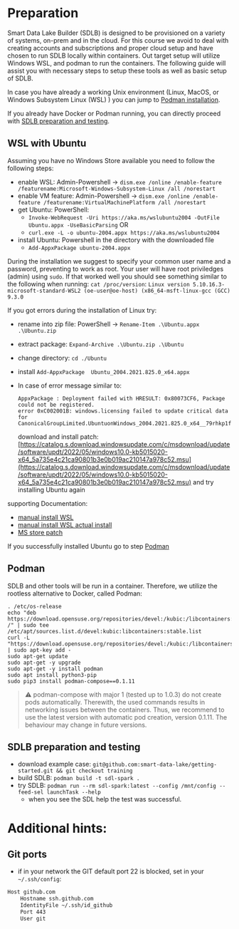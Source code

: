 # Preparation

Smart Data Lake Builder (SDLB) is designed to be provisioned on a variety of systems, on-prem and in the cloud. For this course we avoid to deal with creating accounts and subscriptions and proper cloud setup and have chosen to run SDLB locally within containers. 
Out target setup will utilize Windows WSL, and podman to run the containers. 
The following guide will assist you with necessary steps to setup these tools as well as basic setup of SDLB.

<!--
For the operating system 2 options are presented: 
* installing [WSL with Ubuntu](#wsl_with_ubuntu) OR
* installing [VirtualBox with Debian](#vitrualbox_with_debian)
Depending on your preferences and your underlying setup, choose one option. 
-->

In case you have already a working Unix environment (Linux, MacOS, or Windows Subsystem Linux (WSL) ) you can jump to [Podman installation](#podman). 

If you already have Docker or Podman running, you can directly proceed with [SDLB preparation and testing](#sdlb-preparation-and-testing). 

## WSL with Ubuntu
Assuming you have no Windows Store available you need to follow the following steps:

* enable WSL: Admin-Powershell -> `dism.exe /online /enable-feature /featurename:Microsoft-Windows-Subsystem-Linux /all /norestart`
* enable VM feature: Admin-Powershell -> `dism.exe /online /enable-feature /featurename:VirtualMachinePlatform /all /norestart`
* get Ubuntu: PowerShell:
	- `Invoke-WebRequest -Uri https://aka.ms/wslubuntu2004 -OutFile Ubuntu.appx -UseBasicParsing` OR
	- `curl.exe -L -o ubuntu-2004.appx https://aka.ms/wslubuntu2004`
* install Ubuntu: Powershell in the directory with the downloaded file
	- `Add-AppxPackage ubuntu-2004.appx`

During the installation we suggest to specify your common user name and a password, preventing to work as root. Your user will have root priviledges (admin) using `sudo`. 
If that worked well you should see something similar to the following when running: `cat /proc/version`:
`Linux version 5.10.16.3-microsoft-standard-WSL2 (oe-user@oe-host) (x86_64-msft-linux-gcc (GCC) 9.3.0`

If you got errors during the installation of Linux try: 

* rename into zip file: PowerShell -> `Rename-Item .\Ubuntu.appx .\Ubuntu.zip`
* extract package: `Expand-Archive .\Ubuntu.zip .\Ubuntu`
* change directory: `cd ./Ubuntu`
* install `Add-AppxPackage  Ubuntu_2004.2021.825.0_x64.appx`

* In case of error message similar to:
	```
	AppxPackage : Deployment failed with HRESULT: 0x80073CF6, Package could not be registered.
	error 0xC002001B: windows.licensing failed to update critical data for
	CanonicalGroupLimited.UbuntuonWindows_2004.2021.825.0_x64__79rhkp1fndgsc.
	```
	download and install patch: [https://catalog.s.download.windowsupdate.com/c/msdownload/update/software/updt/2022/05/windows10.0-kb5015020-x64_5a735e4c21ca90801b3e0b019ac210147a978c52.msu](https://catalog.s.download.windowsupdate.com/c/msdownload/update/software/updt/2022/05/windows10.0-kb5015020-x64_5a735e4c21ca90801b3e0b019ac210147a978c52.msu) and try installing Ubuntu again

supporting Documentation:

* [manual install WSL](https://docs.microsoft.com/en-us/windows/wsl/install-manual)
* [manual install WSL actual install](https://docs.microsoft.com/en-us/windows/wsl/install-on-server)
* [MS store patch](https://answers.microsoft.com/en-us/windows/forum/all/microsoft-store-error-code-0xc002001b/8b33966d-6abe-4f17-b04a-bd0744afd9d7)

If you successfully installed Ubuntu go to step [Podman](#Podman)

<!--
## VirtualBox with Debian
* install [VirtualBox](https://www.virtualbox.org/wiki/Downloads), on Windows download [this](https://download.virtualbox.org/virtualbox/6.1.34/VirtualBox-6.1.34a-150636-Win.exe)
* Download the [Debian image](https://cdimage.debian.org/debian-cd/current/amd64/iso-cd/debian-11.3.0-amd64-netinst.iso)
* after installation open VirtualBox and create a new VM, selecting: Linux, Debian
	- When asked for the bootable disc to install from, select the downloaded iso
	- follow instructions
--> 

## Podman
SDLB and other tools will be run in a container. Therefore, we utilize the rootless alternative to Docker, called Podman:

```
. /etc/os-release
echo "deb https://download.opensuse.org/repositories/devel:/kubic:/libcontainers:/stable/xUbuntu_${VERSION_ID}/ /" | sudo tee /etc/apt/sources.list.d/devel:kubic:libcontainers:stable.list
curl -L "https://download.opensuse.org/repositories/devel:/kubic:/libcontainers:/stable/xUbuntu_${VERSION_ID}/Release.key" | sudo apt-key add -
sudo apt-get update
sudo apt-get -y upgrade
sudo apt-get -y install podman
sudo apt install python3-pip
sudo pip3 install podman-compose==0.1.11
```
> :warning: podman-compose with major 1 (tested up to 1.0.3) do not create pods automatically. Therewith, the used commands results in networking issues between the containers. Thus, we recommend to use the latest version with automatic pod creation, version 0.1.11. The behaviour may change in future versions. 

## SDLB preparation and testing
* download example case: `git@github.com:smart-data-lake/getting-started.git && git checkout training`
* build SDLB: `podman build -t sdl-spark .`
* try SDLB: `podman run --rm sdl-spark:latest --config /mnt/config --feed-sel launchTask --help`
	- when you see the SDL help the test was successful.

# Additional hints:
## Git ports
* if in your network the GIT default port 22 is blocked, set in your `~/.ssh/config`:

```BASH
Host github.com
    Hostname ssh.github.com
    IdentityFile ~/.ssh/id_github
    Port 443
    User git
```
